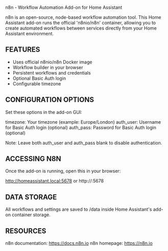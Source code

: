 n8n - Workflow Automation Add-on for Home Assistant

n8n is an open-source, node-based workflow automation tool. This Home Assistant add-on runs the official 'n8nio/n8n' container, allowing you to create automated workflows between services directly from your Home Assistant environment.

FEATURES
--------
- Uses official n8nio/n8n Docker image
- Workflow builder in your browser
- Persistent workflows and credentials
- Optional Basic Auth login
- Configurable timezone

CONFIGURATION OPTIONS
---------------------
Set these options in the add-on GUI:

timezone:     Your timezone (example: Europe/London)
auth_user:    Username for Basic Auth login (optional)
auth_pass:    Password for Basic Auth login (optional)

Note: Leave both auth_user and auth_pass blank to disable authentication.

ACCESSING N8N
-------------
Once the add-on is running, open this in your browser:

http://homeassistant.local:5678
or
http://<your-ha-ip>:5678

DATA STORAGE
------------
All workflows and settings are saved to /data inside Home Assistant's add-on container storage.

RESOURCES
---------
n8n documentation: https://docs.n8n.io
n8n homepage:      https://n8n.io